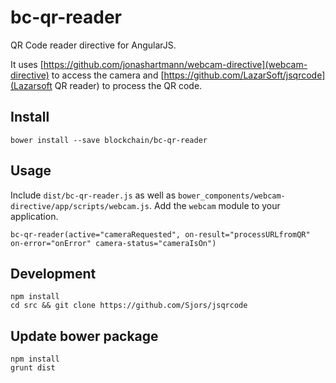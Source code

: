 # bc-qr-reader

QR Code reader directive for AngularJS. 

It uses [https://github.com/jonashartmann/webcam-directive](webcam-directive) to access the camera and [https://github.com/LazarSoft/jsqrcode](Lazarsoft QR reader) to process the QR code.

## Install

    bower install --save blockchain/bc-qr-reader

## Usage

Include `dist/bc-qr-reader.js` as well as `bower_components/webcam-directive/app/scripts/webcam.js`. Add the `webcam` module to your application.

    bc-qr-reader(active="cameraRequested", on-result="processURLfromQR" on-error="onError" camera-status="cameraIsOn")

## Development

    npm install
    cd src && git clone https://github.com/Sjors/jsqrcode

## Update bower package

    npm install
    grunt dist